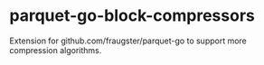 # parquet-go-block-compressors
Extension for github.com/fraugster/parquet-go to support more compression algorithms.
